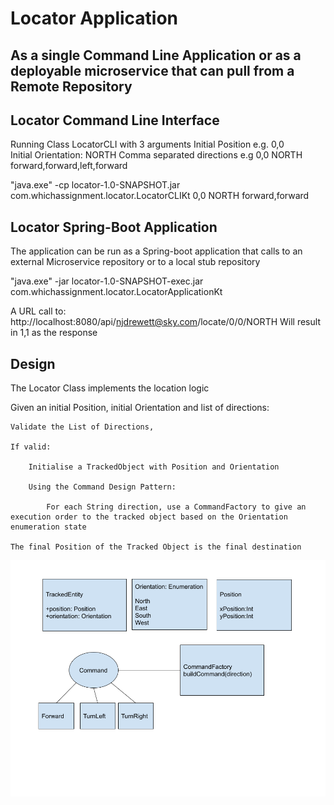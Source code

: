 # Locator Application

## As a single Command Line Application or as a deployable microservice that can pull from a Remote Repository

## Locator Command Line Interface 

Running Class LocatorCLI with 3 arguments 
Initial Position e.g. 0,0  
Initial Orientation: NORTH
Comma separated directions
e.g 0,0 NORTH forward,forward,left,forward 

"java.exe"  -cp locator-1.0-SNAPSHOT.jar com.whichassignment.locator.LocatorCLIKt 0,0 NORTH forward,forward


## Locator Spring-Boot Application 

The application can be run as a Spring-boot application that calls to an external Microservice repository or to a local stub repository

"java.exe" -jar locator-1.0-SNAPSHOT-exec.jar com.whichassignment.locator.LocatorApplicationKt

A URL call to: http://localhost:8080/api/njdrewett@sky.com/locate/0/0/NORTH 
Will result in 1,1 as the response

## Design

The Locator Class implements the location logic

Given an initial Position, initial Orientation and list of directions:

    Validate the List of Directions,

    If valid:

        Initialise a TrackedObject with Position and Orientation

        Using the Command Design Pattern:

            For each String direction, use a CommandFactory to give an execution order to the tracked object based on the Orientation enumeration state
        
    The final Position of the Tracked Object is the final destination

![image ](Design.png)
        
